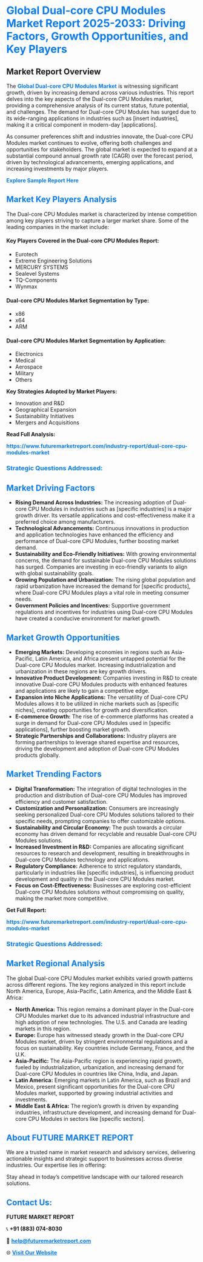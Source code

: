 <h1 style="color: #007BFF;">Global Dual-core CPU Modules Market Report 2025-2033: Driving Factors, Growth Opportunities, and Key Players</h1>

<section id="overview">
<h2>Market Report Overview</h2>
<p>The <a href="https://www.futuremarketreport.com/industry-report/dual-core-cpu-modules-market" style="color: #007BFF; text-decoration: none;"><strong>Global Dual-core CPU Modules Market</strong></a> is witnessing significant growth, driven by increasing demand across various industries. This report delves into the key aspects of the Dual-core CPU Modules market, providing a comprehensive analysis of its current status, future potential, and challenges. The demand for Dual-core CPU Modules has surged due to its wide-ranging applications in industries such as [insert industries], making it a critical component in modern-day [applications].</p>
<p>As consumer preferences shift and industries innovate, the Dual-core CPU Modules market continues to evolve, offering both challenges and opportunities for stakeholders. The global market is expected to expand at a substantial compound annual growth rate (CAGR) over the forecast period, driven by technological advancements, emerging applications, and increasing investments by major players.</p>
</section>

<section id="overview">
<p><a href="https://www.futuremarketreport.com/request-sample/reportId=86289" style="color: #007BFF; text-decoration: none;"><strong>Explore Sample Report Here</strong></a></p>
</section>

<section id="key-players">
<h2 style="color: #007BFF;">Market Key Players Analysis</h2>
<p>The Dual-core CPU Modules market is characterized by intense competition among key players striving to capture a larger market share. Some of the leading companies in the market include:</p>
<h4>Key Players Covered in the Dual-core CPU Modules Report:</h4>
<ul><li>Eurotech</li><li>Extreme Engineering Solutions</li><li>MERCURY SYSTEMS</li><li>Sealevel Systems</li><li>TQ-Components</li><li>Wynmax</li></ul>
<h4>Dual-core CPU Modules Market Segmentation by Type:</h4>
<ul><li>x86</li><li>x64</li><li>ARM</li></ul>

<h4>Dual-core CPU Modules Market Segmentation by Application:</h4>
<ul><li>Electronics</li><li>Medical</li><li>Aerospace</li><li>Military</li><li>Others</li></ul>
<p><strong>Key Strategies Adopted by Market Players:</strong></p>
<ul>
<li>Innovation and R&D</li>
<li>Geographical Expansion</li>
<li>Sustainability Initiatives</li>
<li>Mergers and Acquisitions</li>
</ul>
</section>

<section>
<p><strong>Read Full Analysis: </strong></p><a href="https://www.futuremarketreport.com/industry-report/dual-core-cpu-modules-market" style="color: #007BFF; text-decoration: none;"><strong>https://www.futuremarketreport.com/industry-report/dual-core-cpu-modules-market</strong></a>
<h3 style="color: #007BFF;">Strategic Questions Addressed:</h3>
</section>

<section id="driving-factors">
<h2 style="color: #007BFF;">Market Driving Factors</h2>
<ul>
<li><strong>Rising Demand Across Industries:</strong> The increasing adoption of Dual-core CPU Modules in industries such as [specific industries] is a major growth driver. Its versatile applications and cost-effectiveness make it a preferred choice among manufacturers.</li>
<li><strong>Technological Advancements:</strong> Continuous innovations in production and application technologies have enhanced the efficiency and performance of Dual-core CPU Modules, further boosting market demand.</li>
<li><strong>Sustainability and Eco-Friendly Initiatives:</strong> With growing environmental concerns, the demand for sustainable Dual-core CPU Modules solutions has surged. Companies are investing in eco-friendly variants to align with global sustainability goals.</li>
<li><strong>Growing Population and Urbanization:</strong> The rising global population and rapid urbanization have increased the demand for [specific products], where Dual-core CPU Modules plays a vital role in meeting consumer needs.</li>
<li><strong>Government Policies and Incentives:</strong> Supportive government regulations and incentives for industries using Dual-core CPU Modules have created a conducive environment for market growth.</li>
</ul>
</section>

<section id="growth-opportunities">
<h2 style="color: #007BFF;">Market Growth Opportunities</h2>
<ul>
<li><strong>Emerging Markets:</strong> Developing economies in regions such as Asia-Pacific, Latin America, and Africa present untapped potential for the Dual-core CPU Modules market. Increasing industrialization and urbanization in these regions are key growth drivers.</li>
<li><strong>Innovative Product Development:</strong> Companies investing in R&D to create innovative Dual-core CPU Modules products with enhanced features and applications are likely to gain a competitive edge.</li>
<li><strong>Expansion into Niche Applications:</strong> The versatility of Dual-core CPU Modules allows it to be utilized in niche markets such as [specific niches], creating opportunities for growth and diversification.</li>
<li><strong>E-commerce Growth:</strong> The rise of e-commerce platforms has created a surge in demand for Dual-core CPU Modules used in [specific applications], further boosting market growth.</li>
<li><strong>Strategic Partnerships and Collaborations:</strong> Industry players are forming partnerships to leverage shared expertise and resources, driving the development and adoption of Dual-core CPU Modules products globally.</li>
</ul>
</section>

<section id="trending-factors">
<h2 style="color: #007BFF;">Market Trending Factors</h2>
<ul>
<li><strong>Digital Transformation:</strong> The integration of digital technologies in the production and distribution of Dual-core CPU Modules has improved efficiency and customer satisfaction.</li>
<li><strong>Customization and Personalization:</strong> Consumers are increasingly seeking personalized Dual-core CPU Modules solutions tailored to their specific needs, prompting companies to offer customizable options.</li>
<li><strong>Sustainability and Circular Economy:</strong> The push towards a circular economy has driven demand for recyclable and reusable Dual-core CPU Modules solutions.</li>
<li><strong>Increased Investment in R&D:</strong> Companies are allocating significant resources to research and development, resulting in breakthroughs in Dual-core CPU Modules technology and applications.</li>
<li><strong>Regulatory Compliance:</strong> Adherence to strict regulatory standards, particularly in industries like [specific industries], is influencing product development and quality in the Dual-core CPU Modules market.</li>
<li><strong>Focus on Cost-Effectiveness:</strong> Businesses are exploring cost-efficient Dual-core CPU Modules solutions without compromising on quality, making the market more competitive.</li>
</ul>
</section>

<section>
<p><strong>Get Full Report: </strong></p><a href="https://www.futuremarketreport.com/industry-report/dual-core-cpu-modules-market" style="color: #007BFF; text-decoration: none;"><strong>https://www.futuremarketreport.com/industry-report/dual-core-cpu-modules-market</strong></a>
<h3 style="color: #007BFF;">Strategic Questions Addressed:</h3>
</section>


<section id="regional-analysis">
<h2 style="color: #007BFF;">Market Regional Analysis</h2>
<p>The global Dual-core CPU Modules market exhibits varied growth patterns across different regions. The key regions analyzed in this report include North America, Europe, Asia-Pacific, Latin America, and the Middle East & Africa:</p>
<ul>
<li><strong>North America:</strong> This region remains a dominant player in the Dual-core CPU Modules market due to its advanced industrial infrastructure and high adoption of new technologies. The U.S. and Canada are leading markets in this region.</li>
<li><strong>Europe:</strong> Europe has witnessed steady growth in the Dual-core CPU Modules market, driven by stringent environmental regulations and a focus on sustainability. Key countries include Germany, France, and the U.K.</li>
<li><strong>Asia-Pacific:</strong> The Asia-Pacific region is experiencing rapid growth, fueled by industrialization, urbanization, and increasing demand for Dual-core CPU Modules in countries like China, India, and Japan.</li>
<li><strong>Latin America:</strong> Emerging markets in Latin America, such as Brazil and Mexico, present significant opportunities for the Dual-core CPU Modules market, supported by growing industrial activities and investments.</li>
<li><strong>Middle East & Africa:</strong> The region’s growth is driven by expanding industries, infrastructure development, and increasing demand for Dual-core CPU Modules in sectors like [specific sectors].</li>
</ul>
</section>

<footer>
<h2 style="color: #007BFF;">About FUTURE MARKET REPORT</h2>
<p>We are a trusted name in market research and advisory services, delivering actionable insights and strategic support to businesses across diverse industries. Our expertise lies in offering:</p>

<p>Stay ahead in today’s competitive landscape with our tailored research solutions.</p>

<h2 style="color: #007BFF;">Contact Us:</h2>
<p><strong>FUTURE MARKET REPORT</strong></p>
<p>📞 <strong>+91 (883) 074-8030</strong></p>
<p>📧 <strong><a href="mailto:help@futuremarketreport.com" style="color: #007BFF;">help@futuremarketreport.com</a></strong></p>
<p>🌐 <strong><a href="https://www.futuremarketreport.com/" style="color: #007BFF;">Visit Our Website</a></strong></p>
</footer>